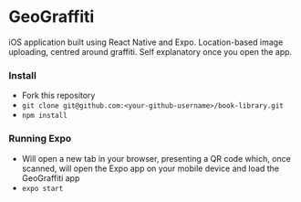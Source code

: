 # GeoGraffiti

iOS application built using React Native and Expo. Location-based image uploading, centred around graffiti. Self explanatory once you open the app.

### Install
- Fork this repository
- `git clone git@github.com:<your-github-username>/book-library.git`
- `npm install`

### Running Expo
- Will open a new tab in your browser, presenting a QR code which, once scanned, will open the Expo app on your mobile device and load the GeoGraffiti app
- `expo start`